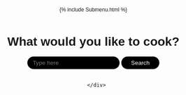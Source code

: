 {% include Submenu.html %}
<head>
  <meta charset="UTF-8">
  <meta http-equiv="X-UA-Compatible" content="IE=edge">
  <meta name="viewport" content="width=device-width, initial-scale=1.0">
  <title>recipies</title>
  <style>
      @import url('https://fonts.googleapis.com/css2?family=Poppins:ital,wght@0,100;0,200;0,300;0,400;0,500;0,600;0,700;0,800;0,900;1,100;1,200;1,300;1,400;1,500;1,600;1,700;1,800;1,900&display=swap');
      body {
          font-family: 'Poppins', sans-serif;
          justify-content: center;
          align-items: center;
          display: flex;
          flex-direction: column;
          width: 100vw;
          height: 100vh;
          margin: 0px;
          padding: 0px;
      }
      .result {
          border-radius: 12px;
          border: 1px solid black;
          padding: 20px;
          max-width: 300px;
          flex-shrink: 0;
      }
      input {
          background: black;
          border: 2px solid transparent;
          outline: none;
          border-radius: 50px;
          padding-left: 10px;
          padding-right: 20px;
          padding-top: 5px;
          padding-bottom: 5px;
          color: #fff;
          transition: 0.2s;
      }
      input:focus {
          background-color: #fff;
          color: black;
          border: 2px solid black;
      }
      .lds-roller {
          display: inline-block;
          position: relative;
          width: 80px;
          height: 80px;
      }
      .lds-roller div {
          animation: lds-roller 1.2s cubic-bezier(0.5, 0, 0.5, 1) infinite;
          transform-origin: 40px 40px;
      }
      .lds-roller div:after {
          content: " ";
          display: block;
          position: absolute;
          width: 7px;
          height: 7px;
          border-radius: 50%;
          background: black;
          margin: -4px 0 0 -4px;
      }
      .lds-roller div:nth-child(1) {
          animation-delay: -0.036s;
      }
      .lds-roller div:nth-child(1):after {
          top: 63px;
          left: 63px;
      }
      .lds-roller div:nth-child(2) {
          animation-delay: -0.072s;
      }
      .lds-roller div:nth-child(2):after {
          top: 68px;
          left: 56px;
      }
      .lds-roller div:nth-child(3) {
          animation-delay: -0.108s;
      }
      .lds-roller div:nth-child(3):after {
          top: 71px;
          left: 48px;
      }
      .lds-roller div:nth-child(4) {
          animation-delay: -0.144s;
      }
      .lds-roller div:nth-child(4):after {
          top: 72px;
          left: 40px;
      }
      .lds-roller div:nth-child(5) {
          animation-delay: -0.18s;
      }
      .lds-roller div:nth-child(5):after {
          top: 71px;
          left: 32px;
      }
      .lds-roller div:nth-child(6) {
          animation-delay: -0.216s;
      }
      .lds-roller div:nth-child(6):after {
          top: 68px;
          left: 24px;
      }
      .lds-roller div:nth-child(7) {
          animation-delay: -0.252s;
      }
      .lds-roller div:nth-child(7):after {
          top: 63px;
          left: 17px;
      }
      .lds-roller div:nth-child(8) {
          animation-delay: -0.288s;
      }
      .lds-roller div:nth-child(8):after {
          top: 56px;
          left: 12px;
      }
      @keyframes lds-roller {
          0% {
              transform: rotate(0deg);
          }
          100% {
              transform: rotate(360deg);
          }
      }
      button {
          background: black;
          border: 2px solid transparent;
          outline: none;
          border-radius: 50px;
          padding-left: 20px;
          padding-right: 20px;
          padding-top: 5px;
          padding-bottom: 5px;
          color: #fff;
          cursor: pointer;
          transition: 0.2s;
      }
      button:hover {
          background-color: #fff;
          color: black;
          border: 2px solid black;
      }
      #results {
          max-height: 500px;
          overflow: auto;
          display: flex;
          flex-direction: column;
          gap: 10px;
      }
      #favouriteButton {
          background-color: yellow;
          color: black;
          display: flex;
          justify-content: center;
          align-items: center;
          gap: 5px;
          margin-top: 10px;
      }
      #nav {
          position: fixed;
          height: 100px;
          width: 100%;
          background-color: black;
          top: 0px;
          left: 0px;
          display: flex;
          justify-content: center;
          align-items: center;
      }
      p {
          font-size: 12px;
      }
      #instructions {
          display: none;
          justify-content: center;
          align-items: center;
          flex-direction: column;
          text-align: center;
          max-width: 400px;
          border: 1px solid black;
          border-radius: 12px;
          padding: 20px;
      }
      #search_page {
          display: flex;
          flex-direction: column;
          justify-content: center;
          align-items: center;
      }
  </style>
</head>

<body>
<div class="main-container">

  <div id="search_page">
      <h1>What would you like to cook?</h1>
      <div>
          <input id="searchBar" type="text" placeholder="Type here">
          <button id="searchButton">Search</button>
      </div>
      <br>
      <div id="results">

      </div>
  </div>
  <div id="instructions">
      <button onclick="return_to_search();">Return To Search</button>
      <h1>Instructions</h1>
      <br>
      <b>You will need: </b>
      <p id="youWillNeed"></p>
      <br>
      <b>Method: </b>
      <p id="method"></p>
  </div>
  </div>
</body>
<script>
  var logged_in = false;
  var recipies = {};
function return_to_search() {
      document.getElementById("search_page").style["display"] = "flex";
      document.getElementById("instructions").style.display = "none";
  };
function open_instructions(object) {
      var instructions = recipies[object];
      document.getElementById("search_page").style["display"] = "none";
      document.getElementById("instructions").style.display = "flex";
      document.getElementById("youWillNeed").innerHTML = instructions[1];
      document.getElementById("method").innerHTML = instructions[0];
  };
function favourite_recipe() {
      if (!logged_in) {
          alert("You must be logged in!")
      } else {
};
  }
 document.getElementById("searchButton").addEventListener("click", () => {
      document.getElementById("results").style.overflow = "hidden";
      document.getElementById("results").innerHTML = `<div class="lds-roller"><div></div><div></div><div></div><div></div><div></div><div></div><div></div><div></div></div>`;
      var content = document.getElementById("searchBar").value;
      fetch("https://fruitteam.duckdns.org/api/search/", {
          "method": "POST",
          "headers": {
              "content-type": "application/json"
          },
          "body": JSON.stringify({
              "item": content
          })
      }).then(Response => {
          document.getElementById("results").style.overflow = "auto";
          recipies = {};
          Response.json().then(Data => {
              if (Data.length > 0) {
                  var html = ``;
                  Data.forEach((v) => {
                      var instruction_id = new Date().getTime().toString() + "_" + Math.random().toString();
                      recipies[instruction_id] = [v.instructions, v.ingredients, v.title]
                      html = html + `
                          <div class="result">
                              <b>${v.title}</b>
                              <p>${v.ingredients.replaceAll("|", "\n")}</p>
                              <button onclick="open_instructions('${instruction_id}')">View Instructions</button>
                              <button onclick="favourite_recipe('${instruction_id}');" id="favouriteButton"><svg xmlns="http://www.w3.org/2000/svg" width="16" height="16" fill="currentColor" class="bi bi-star-fill" viewBox="0 0 16 16">
                              <path d="M3.612 15.443c-.386.198-.824-.149-.746-.592l.83-4.73L.173 6.765c-.329-.314-.158-.888.283-.95l4.898-.696L7.538.792c.197-.39.73-.39.927 0l2.184 4.327 4.898.696c.441.062.612.636.282.95l-3.522 3.356.83 4.73c.078.443-.36.79-.746.592L8 13.187l-4.389 2.256z"/>
                              </svg> Favourite</button>
                          </div>
                      `
                  });
                  document.getElementById("results").innerHTML = html;
              } else {
                  document.getElementById("results").innerHTML = "We found no items for this query!";
              }
          }).catch(E => {
              document.getElementById("results").innerHTML = "We found no items for this query!";
          })
      }).catch(E => {
          document.getElementById("results").innerHTML = "We found no items for this query!";
      })
  })
</script>